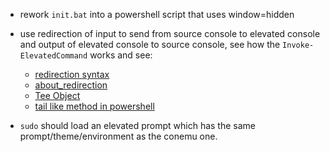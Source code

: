 * rework `init.bat` into a powershell script that uses window=hidden

* use redirection of input to send from source console to elevated console and output of elevated console to source console, see how the `Invoke-ElevatedCommand` works and see:
	- [redirection syntax](http://ss64.com/ps/syntax-redirection.html)
	- [about_redirection](https://technet.microsoft.com/en-us/library/hh847746.aspx)
	- [Tee Object](https://technet.microsoft.com/en-us/library/hh849937.aspx)
	- [tail like method in powershell](http://stackoverflow.com/questions/4426442/unix-tail-equivalent-command-in-windows-powershell)

* `sudo` should load an elevated prompt which has the same prompt/theme/environment as the conemu one.